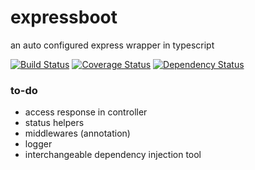 # expressboot
an auto configured express wrapper in typescript

[![Build Status](https://travis-ci.org/scokmen/expressboot.svg?branch=master)](https://travis-ci.org/scokmen/expressboot)
[![Coverage Status](https://coveralls.io/repos/github/scokmen/expressboot/badge.svg?branch=master)](https://coveralls.io/github/scokmen/expressboot?branch=master)
[![Dependency Status](https://david-dm.org/scokmen/expressboot/status.svg)](https://david-dm.org/scokmen/expressboot)

### to-do

 - access response in controller
 - status helpers
 - middlewares (annotation)
 - logger
 - interchangeable dependency injection tool

